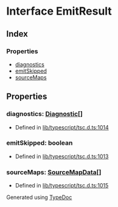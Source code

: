# Interface EmitResult


## Index

### Properties
* [diagnostics](ts.emitresult.md#diagnostics)
* [emitSkipped](ts.emitresult.md#emitskipped)
* [sourceMaps](ts.emitresult.md#sourcemaps)

## Properties

### diagnostics: [Diagnostic](ts.diagnostic.md)[]

* Defined in [lib/typescript/tsc.d.ts:1014](https://github.com/kimamula/typedoc/blob/HEAD/src/lib/typescript/tsc.d.ts#L1014)


### emitSkipped: boolean

* Defined in [lib/typescript/tsc.d.ts:1013](https://github.com/kimamula/typedoc/blob/HEAD/src/lib/typescript/tsc.d.ts#L1013)


### sourceMaps: [SourceMapData](ts.sourcemapdata.md)[]

* Defined in [lib/typescript/tsc.d.ts:1015](https://github.com/kimamula/typedoc/blob/HEAD/src/lib/typescript/tsc.d.ts#L1015)



Generated using [TypeDoc](http://typedoc.io)
